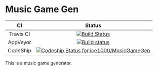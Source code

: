 # Music Game Gen

CI|Status
:---:|:---:
Travis CI|[![Build Status](https://travis-ci.org/ice1000/MusicGameGen.svg?branch=master)](https://travis-ci.org/ice1000/MusicGameGen)
AppVeyor|[![Build status](https://ci.appveyor.com/api/projects/status/oxgmb3gup32htsgu/branch/master?svg=true)](https://ci.appveyor.com/project/ice1000/musicgamegen/branch/master)
CodeShip|[![Codeship Status for ice1000/MusicGameGen](https://app.codeship.com/projects/d119d580-64c9-0135-3cfe-6a7dc4cefb63/status?branch=master)](https://app.codeship.com/projects/240500)

This is a music game generator.


